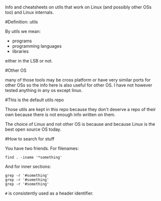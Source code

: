 Info and cheatsheets on utils that work on Linux (and possibly other OSs too)
and Linux internals.

#Definition: utils

By *utils* we mean:

- programs
- programming languages
- libraries

either in the LSB or not.

#Other OS

many of those tools may be cross platform or have very similar ports for
other OSs so the info here is also useful for other OS.
I have not however tested anything in any os except linux.

#This is the default utils repo

Those utils are kept in this repo because they don't deserve a repo of
their own because there is not enough info written on them.

The choice of Linux and not other OS is because and because Linux is the
best open source OS today.

#How to search for stuff

You have two friends. For filenames:

    find . -iname '*something'

And for inner sections:

    grep -r '#something'
    grep -r '#something'
    grep -r '#something'

`#` is consistently used as a header identifier.
